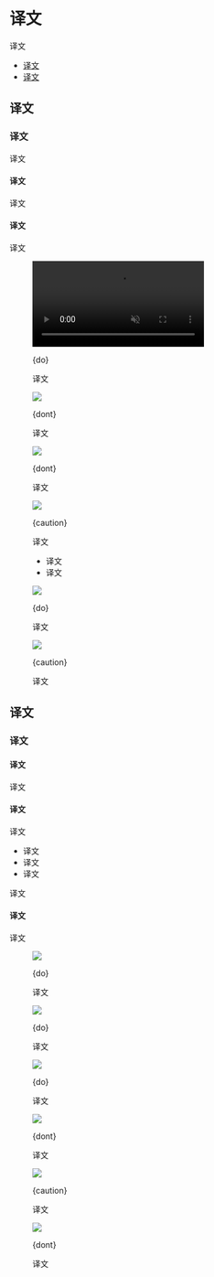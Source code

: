 <div class="article__intro">

[en]: <> (Shape as expression)
# 译文

[en]: <> (Shape can communicate an element’s state or help express a brand.)
译文

<nav>

[en]: <> (Communicating state)
[en]: <> (Expressing brand)
* [译文](#communicating-state)
* [译文](#expressing-brand)

</nav>

</div><div class="article__body">

[en]: <> (Communicating state)
<h2 id="communicating-state">译文</h2>

[en]: <> (Shape and meaning)
### 译文

[en]: <> (Shape can communicate many things about an element, including its current state, the result of a user interaction, or other changes in an app. When used in these ways, shape should be used consistently across the same state and interactions, so that a specific shape means the same thing every time it’s encountered.)
译文

[en]: <> (Shape and interaction)
#### 译文

[en]: <> (To attach meaning to a specific shape, shape changes can be expressed in tandem with a user-initiated action or state change. For example, morph a shape upon selection, or introduce the shape with an icon or other indicator, to reinforce a shape’s meaning.)
译文

[en]: <> (Non-interactive shapes)
#### 译文

[en]: <> (If a shape isn’t interactive, avoid using shapes with sizes large enough to appear interactive. For example, a small triangular shape on a card shouldn’t be large enough to be mistaken for a tap target if it’s not one.)
译文

<figure>

<video controls loop muted preload="metadata" class="mdui-video-fluid">
<source data-src="{assets_path}/shape/shape-as-expression/communicatingstate-do-reply-1b-v2.mp4" src="{assets_path}/shape/shape-as-expression/communicatingstate-do-reply-1b-v2.mp4" type="video/mp4">
</video>

<figcaption>

{do}

[en]: <> (Shape changes should be clearly linked to a user interaction or other obvious cause. This list item’s shape changes upon passing a gesture threshold, eventually giving its left edge a rounded corner.)
译文

</figcaption>

</figure>

<div class="mdui-row-sm-2"><div class="mdui-col">

<figure>

![]({assets_path}/shape/shape-as-expression/communicatingstate-dont-reply-1.png)

<figcaption>

{dont}

[en]: <> (Don’t communicate state with shapes that are too small to be noticeable.)
译文

</figcaption></figure>

</div><div class="mdui-col">

<figure>

![]({assets_path}/shape/shape-as-expression/communicatingstate-dont-reply-2.png)

<figcaption>

{dont}

[en]: <> (Don’t communicate state with a shape large enough to provide a tap target if it’s not interactive.)
译文

</figcaption></figure>

</div></div>

<figure>

![]({assets_path}/shape/shape-as-expression/communicatingstate-caution-baseline-1.png)

<figcaption>

{caution}

[en]: <> (A shape can be used in ways that makes it unclear whether it’s expressing a state or branding. These folded card corners don’t make it clear if the cards are selected, favorited, or simply expressing brand – because cards can express all of these states. To make meaning clearer, either:)
译文

[en]: <> (Clearly connect the change of the corner shape with a user action, like selection or favoriting)
[en]: <> (Remove the folded shape, but keep the corner angle, to reduce the appearance that the folded shape is interactive)
* 译文
* 译文

</figcaption></figure>

<div class="mdui-row-sm-2"><div class="mdui-col">

<figure>

![]({assets_path}/shape/shape-as-expression/communicatingstate-do-baseline-1.png)

<figcaption>

{do}

[en]: <> (Use shape consistently, so that each shape expresses a single meaning. The rounded corner on selected cards helps the shape develop meaning.)
译文

</figcaption></figure>

</div><div class="mdui-col">

<figure>

![]({assets_path}/shape/shape-as-expression/communicatingstate-caution-baseline-2.png)

<figcaption>

{caution}

[en]: <> (The inconsistent shapes on the corners in this card collection make it unclear if each shape represents something different \(such as distinct groupings\) or is simply brand expression.)
译文

</figcaption></figure>

</div></div>

[en]: <> (Expressing brand)
<h2 id="expressing-brand">译文</h2>

[en]: <> (Shape and brand expression)
### 译文

[en]: <> (Branding with shape)
#### 译文

[en]: <> (Use shape in combination with other customizations, like color and typography, to develop your brand’s visual language. Similar, related shapes help unify brand expression across your app. Your app can use a *shape family* – a set of similar shapes such as oval variations of a circle, or the same angled corner at different scales – across its surfaces, components, and elements. The style of shapes in a shape family, such as organic or geometric forms, should match your brand.)
译文

[en]: <> (Mixing shapes)
#### 译文

[en]: <> (When expressing brand with shape, avoid shapes that:)
译文

[en]: <> (Imply interactivity)
[en]: <> (Inaccurately express state)
[en]: <> (Interfere with usability)
* 译文
* 译文
* 译文

[en]: <> (Mixing both different shape styles, and different shapes altogether, can make it difficult to associate particular shapes with a brand.)
译文

[en]: <> (Shape overuse)
#### 译文

[en]: <> (Overuse of a shape for branding purposes can make it less meaningful because that shape becomes common and less noticeable.)
译文

<figure>

![]({assets_path}/shape/shape-as-expression/expressingbrand-reply-1.png)

<figcaption>

{do}

[en]: <> (Consistent use of shape throughout a product contributes to a brand’s visual language. This product’s components use a shape based on its logo \(1, 2\).)
译文

</figcaption></figure>

<figure>

![]({assets_path}/shape/shape-as-expression/expressingbrand-shrine-1.png)

<figcaption>

{do}

[en]: <> (This product’s components use a geometric shape based on its logo \(1, 2, 3\).)
译文

</figcaption></figure>

<div class="mdui-row-sm-2"><div class="mdui-col">

<figure>

![]({assets_path}/shape/shape-as-expression/expression-do-reply-1.png)

<figcaption>

{do}

[en]: <> (The curve of the corner reflects the color and curved edge of the logo, without affecting usability.)
译文

</figcaption></figure>

</div><div class="mdui-col">

<figure>

![]({assets_path}/shape/shape-as-expression/expression-dont-reply-1.png)

<figcaption>

{dont}

[en]: <> (Don’t reduce the usability of a component when using shape to express brand. The size of this shape interferes with the usability of the list.)
译文

</figcaption></figure>

</div></div>

<div class="mdui-row-sm-2"><div class="mdui-col">

<figure>

![]({assets_path}/shape/shape-as-expression/expressingbrand-caution-shrine-1.png)

<figcaption>

{caution}

[en]: <> (Overuse of a single shape makes that shape common, and thus less noticeable, which reduces its impact on branding.)
译文

</figcaption></figure>

</div><div class="mdui-col">

<figure>

![]({assets_path}/shape/shape-as-expression/expressingbrand-dont-shrine-2.png)

<figcaption>

{dont}

[en]: <> (Don’t use shapes that don’t reflect a product’s shape family.)
译文

</figcaption></figure>

</div></div>
</div>

